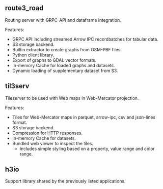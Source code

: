 ## route3_road

Routing server with GRPC-API and dataframe integration.

Features:

- GRPC API including streamed Arrow IPC recordbatches for tabular data.
- S3 storage backend.
- Builtin extractor to create graphs from OSM-PBF files.
- Python client library.
- Export of graphs to GDAL vector formats.
- In-memory Cache for loaded graphs and datasets.
- Dynamic loading of supplementary dataset from S3.

## til3serv

Tileserver to be used with Web maps in Web-Mercator projection.

Features:

- Tiles for Web-Mercator maps in parquet, arrow-ipc, csv and json-lines format.
- S3 storage backend.
- Compression for HTTP responses.
- In-memory Cache for datasets.
- Bundled web viewer to inspect the tiles.
  - includes simple styling based on a property, value range and color range.

## h3io

Support library shared by the previously listed applications.

